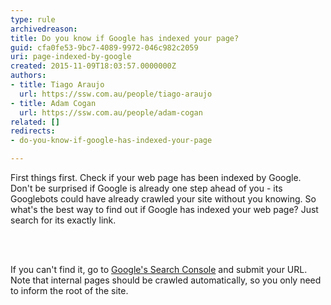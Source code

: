 ```yaml
---
type: rule
archivedreason: 
title: Do you know if Google has indexed your page?
guid: cfa0fe53-9bc7-4089-9972-046c982c2059
uri: page-indexed-by-google
created: 2015-11-09T18:03:57.0000000Z
authors:
- title: Tiago Araujo
  url: https://ssw.com.au/people/tiago-araujo
- title: Adam Cogan
  url: https://ssw.com.au/people/adam-cogan
related: []
redirects:
- do-you-know-if-google-has-indexed-your-page

---
```



<p><span style="color&#58;#000000;font-family&#58;verdana, sans-serif;font-size&#58;12px;line-height&#58;16.8px;"></span>First things first. Check if your web page has been indexed by Google. Don't be surprised if Google is already one step ahead of you - its Googlebots could have already crawled your site without you knowing. So what's the best way to find out if Google has indexed your web page? Just search for its exactly link.​</p>
<br><excerpt class='endintro'></excerpt><br>
<p>​If you can't find it, go to&#160;<a href="https&#58;//www.google.com/webmasters/tools/submit-url">Google's Search Console</a>&#160;and submit your URL. Note that internal pages should be crawled automatically, so you only need to inform the root of the site.</p>


